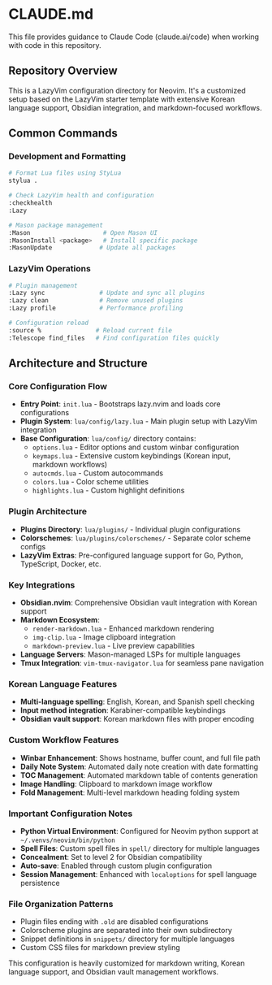 # CLAUDE.md

This file provides guidance to Claude Code (claude.ai/code) when working with code in this repository.

## Repository Overview

This is a LazyVim configuration directory for Neovim. It's a customized setup based on the LazyVim starter template with extensive Korean language support, Obsidian integration, and markdown-focused workflows.

## Common Commands

### Development and Formatting
```bash
# Format Lua files using StyLua
stylua .

# Check LazyVim health and configuration
:checkhealth
:Lazy

# Mason package management
:Mason                    # Open Mason UI
:MasonInstall <package>   # Install specific package
:MasonUpdate             # Update all packages
```

### LazyVim Operations
```bash
# Plugin management
:Lazy sync               # Update and sync all plugins
:Lazy clean              # Remove unused plugins
:Lazy profile            # Performance profiling

# Configuration reload
:source %               # Reload current file
:Telescope find_files   # Find configuration files quickly
```

## Architecture and Structure

### Core Configuration Flow
- **Entry Point**: `init.lua` - Bootstraps lazy.nvim and loads core configurations
- **Plugin System**: `lua/config/lazy.lua` - Main plugin setup with LazyVim integration
- **Base Configuration**: `lua/config/` directory contains:
  - `options.lua` - Editor options and custom winbar configuration
  - `keymaps.lua` - Extensive custom keybindings (Korean input, markdown workflows)
  - `autocmds.lua` - Custom autocommands
  - `colors.lua` - Color scheme utilities
  - `highlights.lua` - Custom highlight definitions

### Plugin Architecture
- **Plugins Directory**: `lua/plugins/` - Individual plugin configurations
- **Colorschemes**: `lua/plugins/colorschemes/` - Separate color scheme configs
- **LazyVim Extras**: Pre-configured language support for Go, Python, TypeScript, Docker, etc.

### Key Integrations
- **Obsidian.nvim**: Comprehensive Obsidian vault integration with Korean support
- **Markdown Ecosystem**:
  - `render-markdown.lua` - Enhanced markdown rendering
  - `img-clip.lua` - Image clipboard integration
  - `markdown-preview.lua` - Live preview capabilities
- **Language Servers**: Mason-managed LSPs for multiple languages
- **Tmux Integration**: `vim-tmux-navigator.lua` for seamless pane navigation

### Korean Language Features
- **Multi-language spelling**: English, Korean, and Spanish spell checking
- **Input method integration**: Karabiner-compatible keybindings
- **Obsidian vault support**: Korean markdown files with proper encoding

### Custom Workflow Features
- **Winbar Enhancement**: Shows hostname, buffer count, and full file path
- **Daily Note System**: Automated daily note creation with date formatting
- **TOC Management**: Automated markdown table of contents generation
- **Image Handling**: Clipboard to markdown image workflow
- **Fold Management**: Multi-level markdown heading folding system

### Important Configuration Notes
- **Python Virtual Environment**: Configured for Neovim python support at `~/.venvs/neovim/bin/python`
- **Spell Files**: Custom spell files in `spell/` directory for multiple languages
- **Concealment**: Set to level 2 for Obsidian compatibility
- **Auto-save**: Enabled through custom plugin configuration
- **Session Management**: Enhanced with `localoptions` for spell language persistence

### File Organization Patterns
- Plugin files ending with `.old` are disabled configurations
- Colorscheme plugins are separated into their own subdirectory
- Snippet definitions in `snippets/` directory for multiple languages
- Custom CSS files for markdown preview styling

This configuration is heavily customized for markdown writing, Korean language support, and Obsidian vault management workflows.
